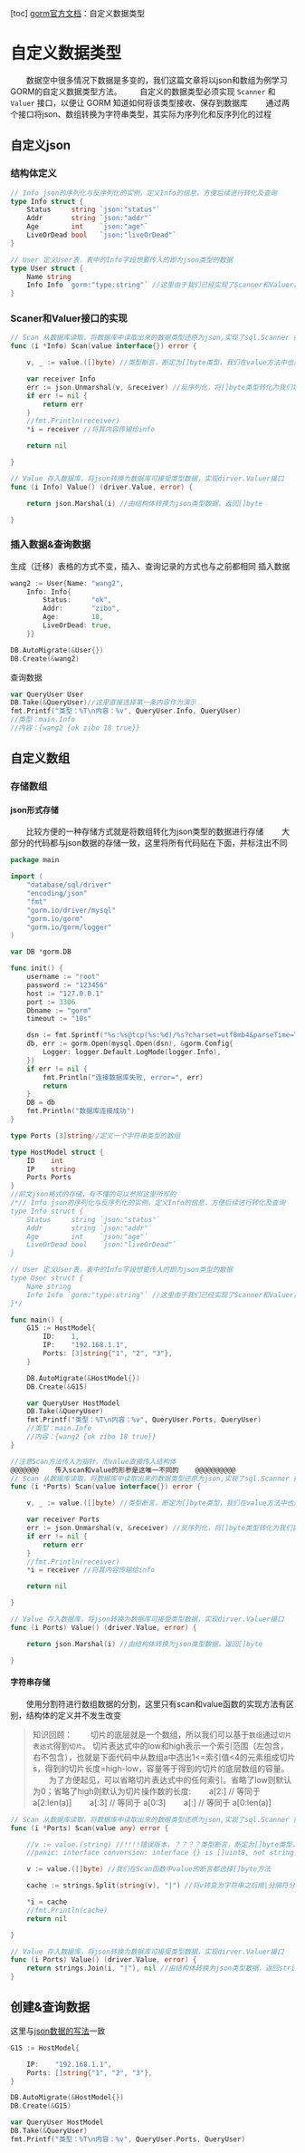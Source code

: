 [toc]
[gorm官方文档](https://gorm.io/zh_CN/docs/data_types.html)：自定义数据类型
# 自定义数据类型
&emsp;&emsp;数据空中很多情况下数据是多变的，我们这篇文章将以json和数组为例学习GORM的自定义数据类型方法。
&emsp;&emsp;自定义的数据类型必须实现 ``Scanner`` 和 ``Valuer`` 接口，以便让 GORM 知道如何将该类型接收、保存到数据库
&emsp;&emsp;通过两个接口将json、数组转换为字符串类型，其实际为序列化和反序列化的过程

## 自定义json
### 结构体定义
```go
// Info json的序列化与反序列化的实例，定义Info的信息，方便后续进行转化及查询
type Info struct {
	Status     string `json:"status"`
	Addr       string `json:"addr"`
	Age        int    `json:"age"`
	LiveOrDead bool   `json:"liveOrDead"`
}

// User 定义User表，表中的Info字段想要传入的即为json类型的数据
type User struct {
	Name string
	Info Info `gorm:"type:string"` //这里由于我们已经实现了Scanner和Valuer接口，当不属于基本数据类型的数据传入时，会自动调用这两个接口，自动赋予类型。当然我们这里也可以提前指定好，我们这里选择string类型
}
```
### Scaner和Valuer接口的实现
```go
// Scan 从数据库读取，将数据库中读取出来的数据类型还原为json,实现了sql.Scanner 接口
func (i *Info) Scan(value interface{}) error {

	v, _ := value.([]byte) //类型断言，断定为[]byte类型，我们在value方法中也是转换为[]byte类型输入到数据库中的

	var receiver Info
	err := json.Unmarshal(v, &receiver) //反序列化，将[]byte类型转化为我们需要的结构体
	if err != nil {
		return err
	}
	//fmt.Println(receiver)
	*i = receiver //将其内容传输给info

	return nil

}

// Value 存入数据库，将json转换为数据库可接受类型数据，实现dirver.Valuer接口
func (i Info) Value() (driver.Value, error) {

	return json.Marshal(i) //由结构体转换为json类型数据，返回[]byte

}
```
### 插入数据&查询数据 <span id="jump"></span>
生成（迁移）表格的方式不变，插入、查询记录的方式也与之前都相同
插入数据
```go
wang2 := User{Name: "wang2",
	Info: Info{
		Status:     "ok",
		Addr:       "zibo",
		Age:        18,
		LiveOrDead: true,
	}}

DB.AutoMigrate(&User{})
DB.Create(&wang2)
```
查询数据
```go
var QueryUser User
DB.Take(&QueryUser)//这里直接选择第一条内容作为演示
fmt.Printf("类型：%T\n内容：%v", QueryUser.Info, QueryUser)
//类型：main.Info
//内容：{wang2 {ok zibo 18 true}}
```
## 自定义数组
### 存储数组
#### json形式存储
&emsp;&emsp;比较方便的一种存储方式就是将数组转化为json类型的数据进行存储
&emsp;&emsp;大部分的代码都与json数据的存储一致，这里将所有代码贴在下面，并标注出不同
```go
package main

import (
	"database/sql/driver"
	"encoding/json"
	"fmt"
	"gorm.io/driver/mysql"
	"gorm.io/gorm"
	"gorm.io/gorm/logger"
)

var DB *gorm.DB

func init() {
	username := "root"
	password := "123456"
	host := "127.0.0.1"
	port := 3306
	Dbname := "gorm"
	timeout := "10s"

	dsn := fmt.Sprintf("%s:%s@tcp(%s:%d)/%s?charset=utf8mb4&parseTime=True&loc=Local&timeout=%s", username, password, host, port, Dbname, timeout)
	db, err := gorm.Open(mysql.Open(dsn), &gorm.Config{
		Logger: logger.Default.LogMode(logger.Info),
	})
	if err != nil {
		fmt.Println("连接数据库失败, error=", err)
		return
	}
	DB = db
	fmt.Println("数据库连接成功")
}

type Ports [3]string//定义一个字符串类型的数组

type HostModel struct {
	ID    int
	IP    string
	Ports Ports
}
//前文json格式的存储，有不懂的可以参照这里所写的
/*// Info json的序列化与反序列化的实例，定义Info的信息，方便后续进行转化及查询
type Info struct {
	Status     string `json:"status"`
	Addr       string `json:"addr"`
	Age        int    `json:"age"`
	LiveOrDead bool   `json:"liveOrDead"`
}

// User 定义User表，表中的Info字段想要传入的即为json类型的数据
type User struct {
	Name string
	Info Info `gorm:"type:string"` //这里由于我们已经实现了Scanner和Valuer接口，当不属于基本数据类型的数据传入时，会自动调用这两个接口，自动赋予类型。当然我们这里也可以提前指定好，我们这里选择string类型
}*/

func main() {
	G15 := HostModel{
		ID:    1,
		IP:    "192.168.1.1",
		Ports: [3]string{"1", "2", "3"},
	}

	DB.AutoMigrate(&HostModel{})
	DB.Create(&G15)

	var QueryUser HostModel
	DB.Take(&QueryUser)
	fmt.Printf("类型：%T\n内容：%v", QueryUser.Ports, QueryUser)
	//类型：main.Info
	//内容：{wang2 {ok zibo 18 true}}
}

//注意Scan方法传入为指针，而value直接传入结构体
@@@@@@@    传入scan和value的形参是这唯一不同的    @@@@@@@@@@
// Scan 从数据库读取，将数据库中读取出来的数据类型还原为json,实现了sql.Scanner 接口
func (i *Ports) Scan(value interface{}) error {

	v, _ := value.([]byte) //类型断言，断定为[]byte类型，我们在value方法中也是转换为[]byte类型输入到数据库中的

	var receiver Ports
	err := json.Unmarshal(v, &receiver) //反序列化，将[]byte类型转化为我们需要的结构体
	if err != nil {
		return err
	}
	//fmt.Println(receiver)
	*i = receiver //将其内容传输给info

	return nil

}

// Value 存入数据库，将json转换为数据库可接受类型数据，实现dirver.Valuer接口
func (i Ports) Value() (driver.Value, error) {

	return json.Marshal(i) //由结构体转换为json类型数据，返回[]byte

}

```
#### 字符串存储
&emsp;&emsp;使用分割符进行数组数据的分割，这里只有scan和value函数的实现方法有区别，结构体的定义并不发生改变

>知识回顾：
&emsp;&emsp;切片的底层就是一个数组，所以我们可以基于``数组``通过``切片表达式``得到``切片``。 切片表达式中的low和high表示一个索引范围（左包含，右不包含），也就是下面代码中从数组a中选出1<=索引值<4的元素组成切片s，得到的切片长度=high-low，容量等于得到的切片的底层数组的容量。
&emsp;&emsp;为了方便起见，可以省略切片表达式中的任何索引。省略了low则默认为0；省略了high则默认为切片操作数的长度:
&emsp;&emsp;a[2:]  // 等同于 a[2:len(a)]
&emsp;&emsp;a[:3]  // 等同于 a[0:3]
&emsp;&emsp;a[:]   // 等同于 a[0:len(a)]
```go
// Scan 从数据库读取，将数据库中读取出来的数据类型还原为json,实现了sql.Scanner 接口
func (i *Ports) Scan(value any) error {

	//v := value.(string) //!!!!错误版本，？？？？类型断言，断定为[]byte类型，我们在value方法中也是转换为[]byte类型输入到数据库中的
	//panic: interface conversion: interface {} is []uint8, not string

	v := value.([]byte) //我们在Scan函数中value的断言都选择[]byte方法

	cache := strings.Split(string(v), "|") //将v转变为字符串之后用|分隔符分割,还原为[]string类型数据

	*i = cache
	//fmt.Println(cache)
	return nil

}

// Value 存入数据库，将json转换为数据库可接受类型数据，实现dirver.Valuer接口
func (i Ports) Value() (driver.Value, error) {
	return strings.Join(i, "|"), nil //由结构体转换为json类型数据，返回string
}
```

## 创建&查询数据
这里与[json数据的写法](#jump)一致
```go
G15 := HostModel{

	IP:    "192.168.1.1",
	Ports: []string{"1", "2", "3"},
}

DB.AutoMigrate(&HostModel{})
DB.Create(&G15)

var QueryUser HostModel
DB.Take(&QueryUser)
fmt.Printf("类型：%T\n内容：%v", QueryUser.Ports, QueryUser)
```